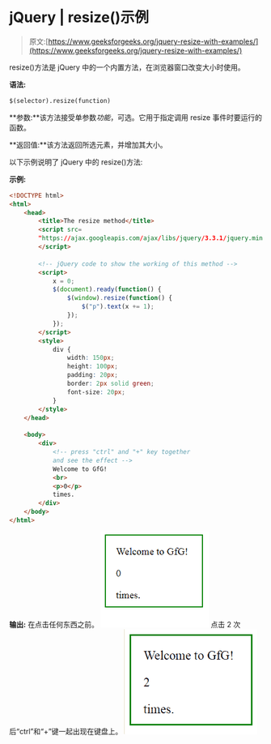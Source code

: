 # jQuery | resize()示例

> 原文:[https://www.geeksforgeeks.org/jquery-resize-with-examples/](https://www.geeksforgeeks.org/jquery-resize-with-examples/)

resize()方法是 jQuery 中的一个内置方法，在浏览器窗口改变大小时使用。

**语法:**

```html
$(selector).resize(function)
```

**参数:**该方法接受单参数*功能*，可选。它用于指定调用 resize 事件时要运行的函数。

**返回值:**该方法返回所选元素，并增加其大小。

以下示例说明了 jQuery 中的 resize()方法:

**示例:**

```html
<!DOCTYPE html>
<html>
    <head>
        <title>The resize method</title>
        <script src=
        "https://ajax.googleapis.com/ajax/libs/jquery/3.3.1/jquery.min.js">
        </script>

        <!-- jQuery code to show the working of this method -->
        <script>
            x = 0;
            $(document).ready(function() {
                $(window).resize(function() {
                    $("p").text(x += 1);
                });
            });
        </script>
        <style>
            div {
                width: 150px;
                height: 100px;
                padding: 20px;
                border: 2px solid green;
                font-size: 20px;
            }
        </style>
    </head>

    <body>
        <div>
            <!-- press "ctrl" and "+" key together
            and see the effect -->
            Welcome to GfG!
            <br>
            <p>0</p>
            times.
        </div>
    </body>
</html>
```

**输出:**
在点击任何东西之前。
![](img/e09152743f20e7d93b024088d2718749.png)
点击 2 次后“ctrl”和“+”键一起出现在键盘上。
![](img/6875005936147fa69ebb8f121afa7c12.png)